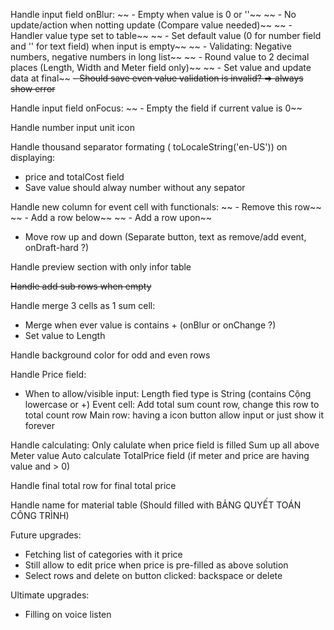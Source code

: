 Handle input field onBlur:
~~ - Empty when value is 0 or ''~~
~~ - No update/action when notting update (Compare value needed)~~
~~ -  Handler value type set to table~~
~~ - Set default value (0 for number field and '' for text field) when input is empty~~
~~  - Validating: Negative numbers, negative numbers in long list~~
~~ - Round value to 2 decimal places (Length, Width and Meter field only)~~
~~ - Set value and update data at final~~
~~- Should save even value validation is invalid? => always show error~~

Handle input field onFocus:
~~ - Empty the field if current value is 0~~

Handle number input unit icon

Handle thousand separator formating ( toLocaleString('en-US')) on displaying:
 - price and totalCost field
- Save value should alway number without any sepator

Handle new column for event cell with functionals:
~~ - Remove this row~~
~~ - Add a row below~~
~~ - Add a row upon~~
 - Move row up and down (Separate button, text as remove/add event, onDraft-hard ?)

Handle preview section with only infor table

~~Handle add sub rows when empty~~

Handle merge 3 cells as 1 sum cell:
 - Merge when ever value is contains + (onBlur or onChange ?)
 - Set value to Length

Handle background color for odd and even rows

Handle Price field:
 - When to allow/visible input:
Length fied type is String (contains Cộng lowercase or +)
Event cell: Add total sum count row, change this row to total count row
Main row: having a icon button allow input or just show it forever

Handle calculating:
Only calulate when price field is filled
Sum up all above Meter value
Auto calculate TotalPrice field (if meter and price are having value and > 0)

Handle final total row for final total price

Handle name for material table (Should filled with BẢNG QUYẾT TOÁN CÔNG TRÌNH)

Future upgrades:
- Fetching list of categories with it price
- Still allow to edit price when price is pre-filled as above solution
- Select rows and delete on button clicked: backspace or delete

Ultimate upgrades:
- Filling on voice listen